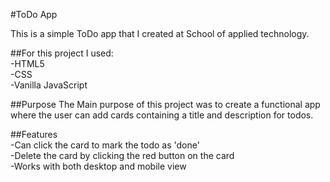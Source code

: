 #ToDo App

This is a simple ToDo app that I created at School of applied technology.

##For this project I used: <br />
-HTML5 <br />
-CSS <br />
-Vanilla JavaScript

##Purpose
The Main purpose of this project was to create a functional app where the user can add cards containing a title and description for todos. 

##Features <br />
-Can click the card to mark the todo as 'done' <br />
-Delete the card by clicking the red button on the card <br />
-Works with both desktop and mobile view

